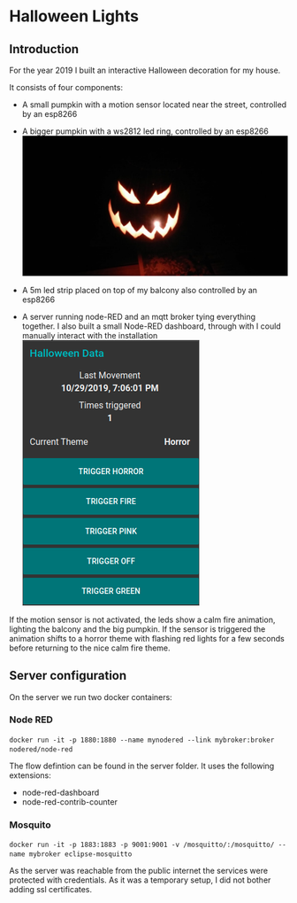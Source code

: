 # Halloween Lights

## Introduction

For the year 2019 I built an interactive Halloween decoration for my house.

It consists of four components:
- A small pumpkin with a motion sensor located near the street, controlled by an esp8266

- A bigger pumpkin with a ws2812 led ring, controlled by an esp8266
![Pumpkin](https://raw.githubusercontent.com/nixrod/halloween-lights/master/img/pumpkin.jpeg)

- A 5m led strip placed on top of my balcony also controlled by an esp8266

- A server running node-RED and an mqtt broker tying everything together. I also
built a small Node-RED dashboard, through with I could manually interact with the
installation
![Dashboard Screenshot](https://raw.githubusercontent.com/nixrod/halloween-lights/master/img/dashboard.png)

If the motion sensor is not activated, the leds show a calm fire animation,
lighting the balcony and the big pumpkin. If the sensor is triggered the animation
shifts to a horror theme with flashing red lights for a few seconds before
returning to the nice calm fire theme.


## Server configuration
On the server we run two docker containers:

### Node RED

`docker run -it -p 1880:1880 --name mynodered --link mybroker:broker nodered/node-red`

The flow defintion can be found in the server folder.
It uses the following extensions:
- node-red-dashboard
- node-red-contrib-counter

### Mosquito

`docker run -it -p 1883:1883 -p 9001:9001 -v /mosquitto/:/mosquitto/ --name mybroker eclipse-mosquitto`

As the server was reachable from the public internet the services were protected with
credentials. As it was a temporary setup, I did not bother adding ssl certificates.
